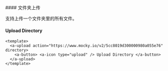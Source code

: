 <cn>
#### 文件夹上传 

支持上传一个文件夹里的所有文件。
</cn>
<us>
#### Upload Directory
</us>

```tpl
<template>
  <a-upload action="https://www.mocky.io/v2/5cc8019d300000980a055e76" directory>
    <a-button> <a-icon type="upload" /> Upload Directory </a-button>
  </a-upload>
</template>
```